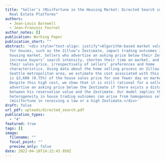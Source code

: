 ```yaml
---
title: "Seller’s (Mis)Fortune in the Housing Market: Directed Search in Online
  Real Estate Platforms"
authors:
  - Jean-Louis Barnwell
  - Jean-François Fournel
author_notes: []
publication: Working Paper
publication_short: ""
abstract: '<div style="text-align: justify">Algorithm-based market valuations
  for houses, such as the Zillow’s Zestimate, impact trading outcomes in the
  housing market. Sellers who advertise an asking price below their Zestimate
  increase buyers’ search intensity, shorten their time on market, and reduce
  their sales price, irrespectively of sellers’ preferences and home
  characteristics. Using data about the home selling process on Zillow in the
  Seattle metropolitan area, we estimate the cost associated with this tradeoff
  is $3,600 (0.75%) of the house sales price for one fewer day on market.
  Despite this high cost, we show that it is still rational for a seller to
  advertise an asking price below the Zestimate if there exists a distance
  between his reservation value and the Zestimate. Our model implies that
  heterogeneity in house trading outcomes can arise from homogenous sellers’
  (mis)fortune in receiving a low or a high Zestimate.</div>'
draft: false
url_pdf: uploads/directed_search.pdf
publication_types:
  - "4"
featured: true
tags: []
image:
  filename: ""
  focal_point: ""
  preview_only: false
date: 2022-04-18T14:22:43.958Z
---
```

